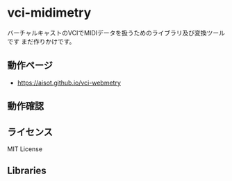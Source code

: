 # vci-midimetry

バーチャルキャストのVCIでMIDIデータを扱うためのライブラリ及び変換ツールです
まだ作りかけです。

## 動作ページ
* https://aisot.github.io/vci-webmetry

## 動作確認

## ライセンス
MIT License

## Libraries
